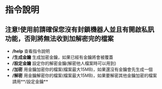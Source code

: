 # 指令說明
## 注意!使用前請確保您沒有封鎖機器人並且有開啟私訊功能，否則將無法收到加解密完的檔案
* **/help** 查看指令說明
* **/生成金鑰** 生成加密金鑰，如果已經有金鑰將會被覆蓋
* **/設定金鑰** 設定你的解密金鑰(解密他人檔案時可以用到)
* **/加密** 用金鑰加密你的檔案(檔案最大15MB)，如果還沒有金鑰會先生成一個
* **/解密** 用金鑰解密你的檔案(檔案最大15MB)，如果要解密其他金鑰加密的檔案請用**/設定金鑰**


